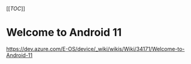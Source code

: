 [[_TOC_]]

# Welcome to Android 11
https://dev.azure.com/E-OS/device/_wiki/wikis/Wiki/34171/Welcome-to-Android-11





